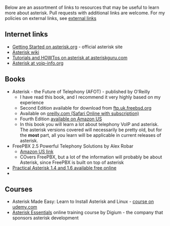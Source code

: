 Below are an assortment of links to resources that may be useful to learn more about asterisk.
Pull requests with additional links are welcome. For my policies on external links, see [external links](/docs/external_links.md)

## Internet links
- [Getting Started on asterisk.org](https://www.asterisk.org/get-started) - official asterisk site
- [Asterisk wiki](https://wiki.asterisk.org/wiki/display/AST/Getting+Started)
- [Tutorials and HOWTos on asterisk at asteriskguru.com](https://www.asteriskguru.com/)
- [Asterisk at voip-info.org](https://www.voip-info.org/asterisk/)

## Books
- Asterisk - the Future of Telephony (AFOT) - published by O'Reilly
    - I have read this book, and I recommend it very highly based on my experience
    - Second Edition available for download from [ftp.uk.freebsd.org](http://ftp.uk.freebsd.org/pub/OpenBSD/distfiles/9780596510480.pdf)
    - Available on [oreilly.com (Safari Online with subscription)](http://shop.oreilly.com/product/9780596510480.do)
    - Fourth Edition [available on Amazon US](https://www.amazon.com/Asterisk-Definitive-Guide-Future-Telephony/dp/1449332420)
    - In this book you will learn a lot about telephony VoIP and asterisk. The asterisk versions covered will necessarily be pretty old, but for the **most** part, all you learn will be applicable in current releases of asterisk.
- FreePBX 2.5 Powerful Telephony Solutions by Alex Robar
    - [Amazon US link](https://www.amazon.com/FreePBX-2-5-Powerful-Telephony-Solutions/dp/1847194729)
    - COvers FreePBX, but a lot of the information will probably be about Asterisk, since FreePBX is built on top of asterisk
- [Practical Asterisk 1.4 and 1.6 available free online](http://the-asterisk-book.com/1.6/)
- 

## Courses
- Asterisk Made Easy: Learn to Install Asterisk and Linux - [course on udemy.com](https://www.udemy.com/how-to-install-asterisk-on-centos-linux-video/)
- [Asterisk Essentials](https://www.digium.com/training/asterisk/essentials) online training course by Digium - the company that sponsors asterisk development
